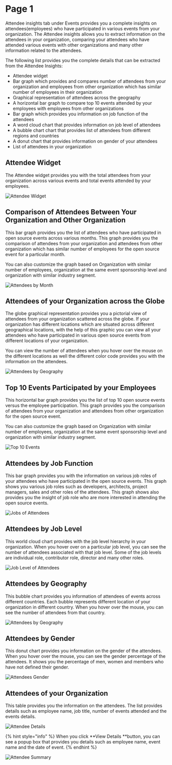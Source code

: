 # Page 1

Attendee insights tab under Events provides you a complete insights on attendees(employees) who have participated in various events from your organization. The Attendee insights allows you to extract information on the attendees in your organization, comparing your attendees who have attended various events with other organizations and many other information related to the attendees. 

The following list provides you the complete details that can be extracted from the Attendee Insights:

* Attendee widget
* Bar graph which provides and compares number of attendees from your organization and employees from other organization which has similar number of employees in their organization
* Graphical representation of attendees across the geography
* A horizontal bar graph to compare top 10 events attended by your employees with employees from other organizations
* Bar graph which provides you information on job function of the attendees 
* A word cloud chart that provides information on job level of attendees  
* A bubble chart chart that provides list of attendees from different regions and countries 
* A donut chart that provides information on gender of your attendees 
* List of attendees in your organization 

## Attendee Widget

The Attendee widget provides you with the total attendees from your organization across various events and total events attended by your employees.

![Attendee Widget](broken-reference)

## Comparison of Attendees Between Your Organization and Other Organization  

This bar graph provides you the list of attendees who have participated in open source events across various months. This graph provides you the comparison of attendees from your organization and attendees from other organization which has similar number of employees for the open source event for a particular month. 

You can also customize the graph based on Organization with similar number of employees, organization at the same event sponsorship level and organization with similar industry segment.

![Attendees by Month](broken-reference)

## Attendees of your Organization across the Globe 

The globe graphical representation provides you a pictorial view of attendees from your organization scattered across the globe. If your organization has different locations which are situated across different geographical locations, with the help of this graphic you can view all your attendees who have participated in various open source events from different locations of your organization.

You can view the number of attendees when you hover over the mouse on the different locations as well the different color code provides you with the information on the attendees. 

![Attendees by Geography  ](broken-reference)

## Top 10 Events Participated by your Employees 

This horizontal bar graph provides you the list of top 10 open source events versus the employee participation. This graph provides you the comparison of attendees from your organization and attendees from other organization for the open source event. 

You can also customize the graph based on Organization with similar number of employees, organization at the same event sponsorship level and organization with similar industry segment. 

![Top 10 Events ](broken-reference)

## Attendees by Job Function 

This bar graph provides you with the information on various job roles of your attendees who have participated in the open source events. This graph shows you various job roles such as developers, architects, project managers, sales and other roles of the attendees. This graph shows also provides you the insight of job role who are more interested in attending the open source events.  

![Jobs of Attendees](broken-reference)

## Attendees by Job Level

This world cloud chart provides with the job level hierarchy in your organization. When you hover over on a particular job level, you can see the number of attendees associated with that job level. Some of the job levels are individual role, contributor role, director and many other roles.  

![Job Level of Attendees](broken-reference)

## Attendees by Geography 

This bubble chart provides you information of attendees of events across different countries. Each bubble represents different location of your organization in different country. When you hover over the mouse, you can see the number of attendees from that country. 

![Attendees by Geography ](broken-reference)

## Attendees by Gender

This donut chart provides you information on the gender of the attendees. When you hover over the mouse, you can see the gender percentage of the attendees. It shows you the percentage of men, women and members who have not defined  their gender. 

![Attendees Gender](broken-reference)

## Attendees of your Organization

This table provides you the information on the attendees. The list provides details such as employee name, job title, number of events attended and the events details.  

![Attendee Details ](broken-reference)

{% hint style="info" %}
When you click **View Details **button, you can see a popup box that provides you details such as employee name, event name and the date of event.
{% endhint %}

![Attendee Summary ](broken-reference)

##





 








